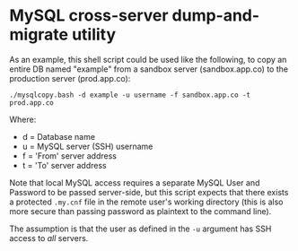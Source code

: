 MySQL cross-server dump-and-migrate utility
===========================================

As an example, this shell script could be used like the following, to copy an
entire DB named "example" from a sandbox server (sandbox.app.co) to the
production server (prod.app.co):

    ./mysqlcopy.bash -d example -u username -f sandbox.app.co -t prod.app.co

Where:

* d = Database name
* u = MySQL server (SSH) username
* f = 'From' server address
* t = 'To' server address

Note that local MySQL access requires a separate MySQL User and Password to be
passed server-side, but this script expects that there exists a protected
`.my.cnf` file in the remote user's working directory (this is also more secure
than passing password as plaintext to the command line).

The assumption is that the user as defined in the `-u` argument has SSH access
to *all* servers.
